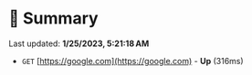 # 📖 Summary
Last updated: **1/25/2023, 5:21:18 AM**

- `GET` [https://google.com](https://google.com) - **Up** (316ms)
